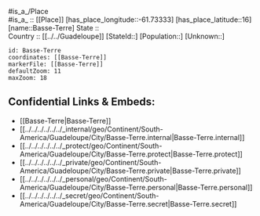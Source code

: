 ﻿---
location: [16,-61.73333] 
mapzoom: [7,12] 
mapmarker: city 
type: City
tags:
- geo/City


SpocWebEntityId: 36652
isDeleted: false
confidential: public

---
#is_a_/Place  
#is_a_ :: [[Place]] 
[has_place_longitude::-61.73333] 
[has_place_latitude::16] 
[name::Basse-Terre] 
State ::  
Country :: [[../../Guadeloupe]] 
[StateId::] 
[Population::] 
[Unknown::] 


```leaflet
id: Basse-Terre
coordinates: [[Basse-Terre]] 
markerFile: [[Basse-Terre]] 
defaultZoom: 11 
maxZoom: 18
```


## Confidential Links & Embeds: 
- [[Basse-Terre|Basse-Terre]]  
- [[../../../../../../_internal/geo/Continent/South-America/Guadeloupe/City/Basse-Terre.internal|Basse-Terre.internal]] 
- [[../../../../../../_protect/geo/Continent/South-America/Guadeloupe/City/Basse-Terre.protect|Basse-Terre.protect]] 
- [[../../../../../../_private/geo/Continent/South-America/Guadeloupe/City/Basse-Terre.private|Basse-Terre.private]] 
- [[../../../../../../_personal/geo/Continent/South-America/Guadeloupe/City/Basse-Terre.personal|Basse-Terre.personal]] 
- [[../../../../../../_secret/geo/Continent/South-America/Guadeloupe/City/Basse-Terre.secret|Basse-Terre.secret]] 
